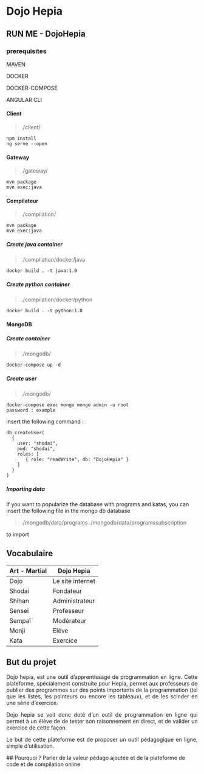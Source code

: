 # Dojo Hepia

## RUN ME - DojoHepia

### prerequisites

<p>MAVEN</p>
<p>DOCKER</p>
<p>DOCKER-COMPOSE</p>
<p>ANGULAR CLI</p>

#### Client

>./client/
```
npm install
ng serve --open
```

#### Gateway
>./gateway/
```
mvn package
mvn exec:java
```

#### Compilateur
>./compilation/
```
mvn package
mvn exec:java
```

##### Create java container

>./compilation/docker/java
```
docker build . -t java:1.0
```

##### Create python container

>./compilation/docker/python
```
docker build . -t python:1.0
```

#### MongoDB

##### Create container

>./mongodb/
```
docker-compose up -d
```

##### Create user

>./mongodb/
```
docker-compose exec mongo mongo admin -u root
password : example
```

insert the following command :

```
db.createUser(
  {
    user: "shodai",
    pwd: "shodai",
    roles: [
       { role: "readWrite", db: "DojoHepia" }
    ]
  }
)
```

##### Importing data
<p>If you want to popularize the database with programs and katas, you can insert the following file in the mongo db database</p>

>./mongodb/data/programs
>./mongodb/data/programssubscription

<p>to import </p>

## Vocabulaire
| Art - Martial | Dojo Hepia       |
|---------------|------------------|
| Dojo          | Le site internet |
| Shodai        | Fondateur        |
| Shihan        | Administrateur   |
| Sensei        | Professeur       |
| Sempaï        | Modérateur       |
| Monji         | Elève            |
| Kata          | Exercice         |

## But du projet
<div style="text-align: justify;">
Dojo hepia, est une outil d’apprentissage de programmation en ligne. Cette plateforme, spécialement construite pour Hepia, permet aux professeurs de publier des programmes sur des points importants de la programmation (tel que les listes, les pointeurs ou encore les tableaux), et de les scinder en une série d’exercice.

Dojo hepia se voit donc doté d’un outil de programmation en ligne qui permet à un  élève de de tester son raisonnement en direct, et de valider un exercice de cette façon.

Le but de cette plateforme est de proposer un outil pédagogique en ligne, simple d’utilisation.
</div>
## Pourquoi ?
Parler de la valeur pédago ajoutée et de la plateforme de code et de compilation online




